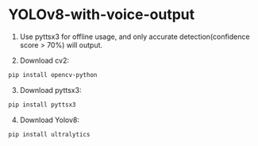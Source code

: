 # YOLOv8-with-voice-output

1. Use pyttsx3 for offline usage, and only accurate detection(confidence score > 70%) will output.
  
2. Download cv2: 
```bash
pip install opencv-python
```
3. Download pyttsx3: 
```bash
pip install pyttsx3
```
4. Download Yolov8: 
```bash 
pip install ultralytics
```
